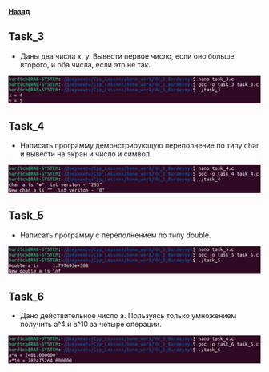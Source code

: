 [**Назад**](https://github.com/BurdichxD4r/Cpp_Lessons/tree/master#course-ccqt)
## Task_3

- Даны два числа x, y. Вывести первое число, если оно больше второго, и оба числа, если это не так.

<img src="jpg/3.png">

## Task_4

- Написать программу демонстрирующую переполнение по типу char и вывести на экран и число и символ.

<img src="jpg/4.png">

## Task_5

- Написать программу с переполнением по типу double.

<img src="jpg/5.png">

## Task_6

- Дано действительное число а. Пользуясь только умножением получить а^4 и a^10 за четыре операции.

<img src="jpg/6.png">